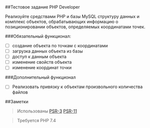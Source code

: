 ##Тестовое задание PHP Developer

Реализуйте средствами PHP и базы MySQL структуру данных и комплекс объектов, 
обрабатывающих информацию о позиционировании объектов, 
определяемых координатами точек. 

###Обязательный функционал:

- [ ] создание объекта по точкам с координатами
- [ ] загрузка данных объекта из базы
- [ ] доступ к данным объекта
- [ ] изменение свойств объекта
- [ ] изменение координат точки
    
###Дополнительный функционал
- [ ] Реализовать привязку к объектам произвольного количества файлов


##Заметки
>Использованы [PSR-3](https://www.php-fig.org/psr/psr-3/) [PSR-11](https://www.php-fig.org/psr/psr-11/)

>Требуется PHP 7.4 